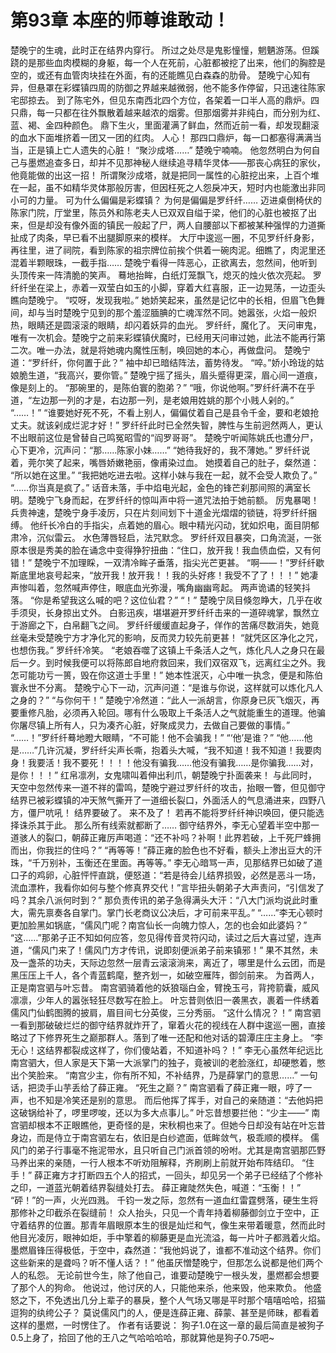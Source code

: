 # 第93章 本座的师尊谁敢动！
楚晚宁的生魂，此时正在结界内穿行。
所过之处尽是鬼影憧憧，魍魉游荡。但蹊跷的是那些血肉模糊的身躯，每一个人在死前，心脏都被挖了出来，他们的胸腔是空的，或还有血管肉块挂在外面，有的还能瞧见白森森的肋骨。
楚晚宁心知有异，但悬罩在彩蝶镇四周的防御之界越来越微弱，他不能多作停留，只迅速往陈家宅邸掠去。
到了陈宅外，但见东南西北四个方位，各架着一口半人高的鼎炉。四只鼎，每一只都在往外飘散着越来越浓的烟雾。但那烟雾并非纯白，而分别为红、蓝、褐、金四种颜色。
鼎下生火，里面灌满了鲜血，然而近前一看，却发现翻滚的血水下面堆挤着一团又一团的红肉。
人心！
那四口鼎炉，每一口都塞得满满当当，正是镇上亡人遗失的心脏！
“聚沙成塔……”
楚晚宁喃喃。
他忽然明白为何自己与墨燃追查多日，却并不见那神秘人继续追寻精华灵体——那丧心病狂的家伙，他竟能做的出这一招！
所谓聚沙成塔，就是把同一属性的心脏挖出来，上百个堆在一起，虽不如精华灵体那般厉害，但因枉死之人怨戾冲天，短时内也能激出非同小可的力量。
可为什么偏偏是彩蝶镇？
为何是偏偏是罗纤纤……
迈进桌倒椅伏的陈家门院，厅堂里，陈员外和陈老夫人已双双自缢于梁，他们的心脏也被抠了出来，但是却没有像外面的镇民一般起了尸，两人自腰部以下都被某种强悍的力道撕扯成了肉条，早已看不出腿脚原来的模样。
大厅中逡巡一圈，不见罗纤纤身影，再往里，进了祠院，看到陈家的祖宗牌位前挨个供着一碗肉泥。细瞧了，肉泥里还混着半颗眼珠，一截手指……
楚晚宁看得一阵恶心，正欲离去，忽然间，他听到头顶传来一阵清脆的笑声。
蓦地抬眸，白纸灯笼飘飞，熄灭的烛火依次亮起。
罗纤纤坐在梁上，赤着一双莹白如玉的小脚，穿着大红喜服，正一边晃荡，一边歪头瞧向楚晚宁。
“哎呀，发现我啦。”
她娇笑起来，虽然是记忆中的长相，但眉飞色舞间，却与当时楚晚宁见到的那个羞涩腼腆的亡魂浑然不同。她嚣张，火焰一般炽热，眼睛还是圆滚滚的眼睛，却闪着妖异的血光。
罗纤纤，魔化了。
天问审鬼，唯有一次机会。楚晚宁之前来彩蝶镇伏魔时，已经用天问审过她，此法不能再行第二次。唯一办法，就是将她魂内魔性压制，唤回她的本心，再做盘问。
楚晚宁道：“罗纤纤，你何置于此？”
袖中却已暗结阵法，蓄势待发。
“啐。”娇小玲珑的姑娘脆生道，“我高兴，要你管。”
楚晚宁摇了摇头，眉头蹙得更深，眉心间一道痕，像是刻上的。
“那碗里的，是陈伯寰的胞弟？”
“哦，你说他啊。”罗纤纤满不在乎道，“左边那一列的才是，右边那一列，是老娘用姓姚的那个小贱人剁的。”
“……！”
“谁要她好死不死，不看上别人，偏偏仗着自己是县令千金，要和老娘抢丈夫。就该剁成烂泥才好！”
罗纤纤此时已全然失智，脾性与生前迥然两人，更认不出眼前这位是曾替自己鸣冤昭雪的“阎罗哥哥”。
楚晚宁听闻陈姚氏也遭分尸，心下更冷，沉声问：“那……陈家小妹……”
“她待我好的，我不薄她。”
罗纤纤说着，莞尔笑了起来，嘴唇娇嫩艳丽，像甫染过血。
她摸着自己的肚子，粲然道：
“所以她在这里。”
“我把她吃进去啦。这样小妹与我在一起，就不会受人欺负了。”
“……你当真是疯了。”
话音未落，手中焰电光起，金色的锋芒刹那间照的满室长明。楚晚宁飞身而起，在罗纤纤的惊叫声中将一道咒法拍于她前额。
厉鬼暴喝！
兵贵神速，楚晚宁身手凌厉，只在片刻间划下十道金光熠熠的锁链，将罗纤纤捆缚。
他纤长冷白的手指尖，点着她的眉心。眼中精光闪动，犹如炽电，面目阴郁肃冷，沉似雷云。
水色薄唇轻启，法咒默念。
罗纤纤双目暴突，口角流涎，一张原本很是秀美的脸在诵念中变得狰狞扭曲：“住口，放开我！我血债血偿，又有何错！”
楚晚宁不加理睬，一双清冷眸子垂落，指尖光芒更甚。
“啊——！”罗纤纤歇斯底里地哀号起来，“放开我！放开我！！我的头好疼！我受不了了！！！”
她凄声惨叫着，忽然喊声停住，眼底血光弥漫，嘴角幽幽弯起。
两声诡谲的轻笑抖落。
“你是希望我这么喊的吧？这位仙君？”
“！”
楚晚宁凤目倏忽睁大，几乎在收手须臾，长身掠出丈外。
白影迅疾，堪堪避开罗纤纤击来的一道碎魂掌，飘然立于游廊之下，白帛翻飞之间。
罗纤纤缓缓直起身子，佯作的苦痛尽数消失，她竟丝毫未受楚晚宁方才净化咒的影响，反而灵力较先前更甚！
“就凭区区净化之咒，也想伤我。”
罗纤纤冷笑。
“老娘吞噬了这镇上千条活人之气，炼化凡人之身只在最后一夕。到时候我便可以将陈郎自地府救回来，我们双宿双飞，远离红尘之外。我怎可能功亏一篑，毁在你这道士手里！”
她本性泯灭，心中唯一执念，便是和陈伯寰永世不分离。
楚晚宁心下一动，沉声问道：“是谁与你说，这样就可以炼化凡人之身的？”
“与你何干！”
楚晚宁冷然道：“此人一派胡言，你原身已灰飞烟灭，再要重修凡胎，必须再入轮回。哪有什么吸取上千条活人之气就能重生的道理。他骗你屠尽镇上所有人，只为凑齐心脏，好聚成灵力，去做自己要做的事情。”
“……！”罗纤纤蓦地瞪大眼睛，“不可能！他不会骗我！”
“‘他’是谁？”
“他……他是……”几许沉凝，罗纤纤尖声长嘶，抱着头大喊，“我不知道！我不知道！我要肉身！我要活！我不要死！！！！他没有骗我……他没有骗我……是你骗我……对，是你！！！”
红帛凛冽，女鬼啸叫着伸出利爪，朝楚晚宁扑面袭来！
与此同时，天空中忽然传来一道不祥的雷鸣，楚晚宁避过罗纤纤的攻击，抬眼一瞥，但见御守结界已被彩蝶镇的冲天煞气撕开了一道细长裂口，外面活人的气息涌进来，四野八方，僵尸吭吼！
结界要破了。
来不及了！
若再不能将罗纤纤神识唤回，便只能选择诛杀其于此。
那么所有线索就都断了……
御守结界外，李无心望着半空中那一道骇人的裂口，朝薛正雍厉声喝道：“还不补吗？补啊！此界若破，上千死尸蜂拥而出，你我拦的住吗？”
“再等等！”薛正雍的脸色也不好看，额头上渗出豆大的汗珠，“千万别补，玉衡还在里面。再等等。”
李无心暗骂一声，见那结界已如破了道口子的鸡卵，心脏怦怦直跳，便怒道：“若是待会儿结界损毁，必然是恶斗一场，流血漂杵，我看你如何与整个修真界交代！”言毕扭头朝弟子大声责问，“引信发了吗？其余八派何时到？”
那负责传讯的弟子急得满头大汗：“八大门派均说此时重大，需先禀奏各自掌门。掌门长老商议公决后，才可前来平乱。”
“……”李无心顿时更加脸黑如锅底，“儒风门呢？南宫仙长一向魄力惊人，怎的也会如此婆妈？”
“这……”那弟子正不知如何应答，忽见得传音灵符闪动，读过之后大喜过望，连声道，“儒风门来了！儒风门方才传讯，说即刻便派弟子前来镇邪！”
果不其然，未及一盏茶的功夫，天际边忽然一层青云滚滚淌来，离近了，哪里是什么云团，而是黑压压上千人，各个青蓝鹤麾，整齐划一，如破空雁阵，御剑前来。
为首两人，正是南宫驷与叶忘昔。
南宫驷骑着他的妖狼瑙白金，臂挽玉弓，背挎箭囊，威风凛凛，少年人的嚣张轻狂尽数写在脸上。
叶忘昔则依旧一袭黑衣，裹着一件绣着儒风门仙鹤图腾的披肩，眉目间七分英俊，三分秀丽。
“这什么情况？！”
南宫驷一看到那破破烂烂的御守结界就炸开了，窜着火花的视线在人群中逡巡一圈，直接略过了下修界死生之巅那群人。落到了唯一还配和他对话的碧潭庄庄主身上。
“李无心！这结界都裂成这样了，你们傻站着，不知道补吗？！”
李无心虽然年纪远比南宫驷大，但人家是天下第一大派掌门的独子，竟被训的老脸涨红，却硬憋着，憋出个笑脸来。
“南宫少主，你有所不知，不补结界，乃是薛掌门的意思……”
一句话，把烫手山芋丢给了薛正雍。
“死生之巅？”
南宫驷看了薛正雍一眼，哼了一声，也不知是冷笑还是别的意思。
而后他挥了挥手，对自己的亲随道：“去他妈把这破锅给补了，啰里啰唆，还以为多大点事儿。”
叶忘昔想要拦他：“少主——”
南宫驷却根本不正眼瞧他，更奇怪的是，宋秋桐也来了。但她今日却没有站在叶忘昔身边，而是侍立于南宫驷左右，依旧是白纱遮面，低眸敛气，极乖顺的模样。
儒风门的弟子行事毫不拖泥带水，且只听自己门派首领的吩咐。尤其是南宫驷那匹野马养出来的亲随，一行人根本不听劝阻解释，齐刷刷上前就开始布阵结印。
“住手！”
薛正雍方才打断四五个人的招式，一回头，却见另一个弟子已经结了个修补之印，一道蓝光朝着结界裂缝处打去。
薛正雍陡然失色，喊道：“玉衡！！”
“砰！”的一声，火光四溅。
千钧一发之际，忽然有一道血红雷霆劈落，硬生生将那修补之印截杀在裂缝前！
众人抬头，只见一个青年持着柳藤御剑立于空中，正守着结界的位置。那青年眉眼原本生的很是灿烂和气，像生来带着暖意，然而此时他目光凌厉，眼神如炬，手中擎着的柳藤更是血光流溢，每一片叶子都溅着火焰。
墨燃眉锋压得极低，于空中，森然道：“我他妈说了，谁都不准动这个结界。你们这些新来的是聋吗？听不懂人话？！”
他虽厌憎楚晚宁，但那怎么说都是他们两个人的私怨。
无论前世今生，除了他自己，谁要动楚晚宁一根头发，墨燃都会想要了那个人的狗命。
他说过，他讨厌的人，只能他来杀，他来毁，他来欺负。
他盛怒之下，不免透出几分上辈子的暴戾，整个人气场又哪是平时那个嘻嘻哈哈，招猫逗狗的纨绔公子？
莫说儒风门的人，便是连薛正雍、薛蒙、甚至是师昧，都看着这样的墨燃，一时愣住了。
作者有话要说：
狗子1.0在这一章的最后简直是被狗子0.5上身了，拾回了他的王八之气哈哈哈哈，那就算他是狗子0.75吧~
